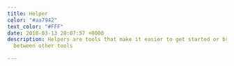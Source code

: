 ```yaml
---
title: Helper
color: "#aa7942"
text_color: "#FFF"
date: 2018-03-13 20:07:57 +0000
description: Helpers are tools that make it easier to get started or bridge the gap
  between other tools

---
```

